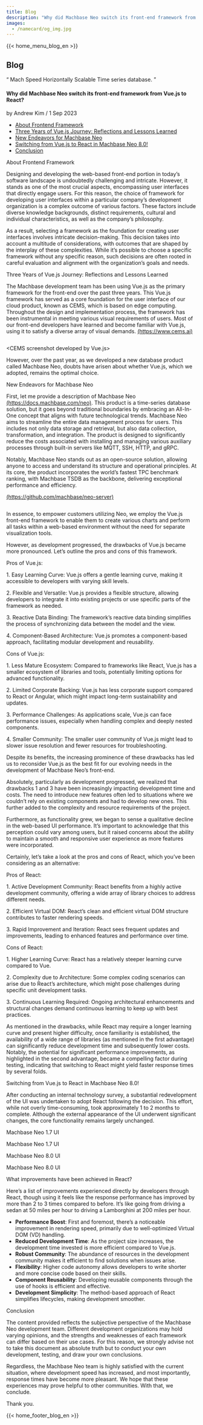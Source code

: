 ```yaml
---
title: Blog
description: "Why did Machbase Neo switch its front-end framework from Vue.js to React?"
images:
  - /namecard/og_img.jpg
---
```


<head>
  <meta charset="UTF-8" />
  <meta name="viewport" content="width=device-width, initial-scale=1.0" />
  <link rel="stylesheet" type="text/css" href="../../css/common.css" />
  <link rel="stylesheet" type="text/css" href="../../css/style.css" />
</head>
{{< home_menu_blog_en >}}
<section class="pricing_section0 section0">
  <div>
    <h2 class="sub_page_title">Blog</h2>
    <p class="sub_page_titletext">
      “ Mach Speed Horizontally Scalable Time series database. ”
    </p>
  </div>
</section>
<section>
  <div class="tech-inner">
    <h4 class="blog-title">
      Why did Machbase Neo switch its front-end framework from Vue.js to React?
    </h4>
    <div class="blog-date">
      <div>
        <span>by Andrew Kim / 1 Sep 2023</span>
      </div>
    </div>
    <ul class="tech-list-ul">
      <a href="#anchor1">
        <li class="tech-list-li" id="tech-list-li">
          About Frontend Framework
        </li></a
      >
      <a href="#anchor2">
        <li class="tech-list-li" id="tech-list-li">
          Three Years of Vue.js Journey: Reflections and Lessons Learned
        </li>
      </a>
      <a href="#anchor3">
        <li class="tech-list-li" id="tech-list-li">
          New Endeavors for Machbase Neo
        </li>
      </a>
      <a href="#anchor4">
        <li class="tech-list-li" id="tech-list-li">
          Switching from Vue.js to React in Machbase Neo 8.0!
        </li>
      </a>
      <a href="#anchor5">
        <li class="tech-list-li" id="tech-list-li">Conclusion</li>
      </a>
    </ul>
    <div class="tech-contents">
      <div>
        <div class="tech-title" id="anchor1">About Frontend Framework</div>
        <p class="tech-contents-text">
          Designing and developing the web-based front-end portion in today’s
          software landscape is undoubtedly challenging and intricate. However,
          it stands as one of the most crucial aspects, encompassing user
          interfaces that directly engage users. For this reason, the choice of
          framework for developing user interfaces within a particular company’s
          development organization is a complex outcome of various factors.
          These factors include diverse knowledge backgrounds, distinct
          requirements, cultural and individual characteristics, as well as the
          company’s philosophy.
        </p>
        <p class="tech-contents-text">
          As a result, selecting a framework as the foundation for creating user
          interfaces involves intricate decision-making. This decision takes
          into account a multitude of considerations, with outcomes that are
          shaped by the interplay of these complexities. While it’s possible to
          choose a specific framework without any specific reason, such
          decisions are often rooted in careful evaluation and alignment with
          the organization’s goals and needs.
        </p>
        <div class="tech-title" id="anchor2">
          Three Years of Vue.js Journey: Reflections and Lessons Learned
        </div>
        <p class="tech-contents-text">
          The Machbase development team has been using Vue.js as the primary
          framework for the front-end over the past three years. This Vue.js
          framework has served as a core foundation for the user interface of
          our cloud product, known as CEMS, which is based on edge computing.
          Throughout the design and implementation process, the framework has
          been instrumental in meeting various visual requirements of users.
          Most of our front-end developers have learned and become familiar with
          Vue.js, using it to satisfy a diverse array of visual demands.
          <a class="tech-contents-link" href="https://www.cems.ai"
            >(https://www.cems.ai)</a
          >
        </p>
        <div class="tech-img-wrap">
          <img class="tech-img" src="../../img/neo-first-01.png" alt="" />
        </div>
        <p class="tech-contents-link-text">
          &lt;CEMS screenshot developed by Vue.js&gt;
        </p>
        <p class="tech-contents-text">
          However, over the past year, as we developed a new database product
          called Machbase Neo, doubts have arisen about whether Vue.js, which we
          adopted, remains the optimal choice.
        </p>
        <div class="tech-title" id="anchor3">
          New Endeavors for Machbase Neo
        </div>
        <p class="tech-contents-text">
          First, let me provide a description of Machbase Neo
          <a class="tech-contents-link" href="https://docs.machbase.com/neo"
            >(https://docs.machbase.com/neo)</a
          >. This product is a time-series database solution, but it goes beyond
          traditional boundaries by embracing an All-In-One concept that aligns
          with future technological trends. Machbase Neo aims to streamline the
          entire data management process for users. This includes not only data
          storage and retrieval, but also data collection, transformation, and
          integration. The product is designed to significantly reduce the costs
          associated with installing and managing various auxiliary processes
          through built-in servers like MQTT, SSH, HTTP, and gRPC.
        </p>
        <p class="tech-contents-text">
          Notably, Machbase Neo stands out as an open-source solution, allowing
          anyone to access and understand its structure and operational
          principles. At its core, the product incorporates the world’s fastest
          TPC benchmark ranking, with Machbase TSDB as the backbone, delivering
          exceptional performance and efficiency.
        </p>
        <p class="tech-contents-text">
          <a
            class="tech-contents-link"
            href="https://github.com/machbase/neo-server"
            >(https://github.com/machbase/neo-server)</a
          >
        </p>
        <div class="tech-img-wrap">
          <img
            class="tech-img tech-margin-bottom"
            src="../../img/neo-first-02.png"
            alt=""
          />
        </div>
        <p class="tech-contents-text">
          In essence, to empower customers utilizing Neo, we employ the Vue.js
          front-end framework to enable them to create various charts and
          perform all tasks within a web-based environment without the need for
          separate visualization tools.
        </p>
        <p class="tech-contents-text">
          However, as development progressed, the drawbacks of Vue.js became
          more pronounced. Let’s outline the pros and cons of this framework.
        </p>
        <div class="tech-contents-title">Pros of Vue.js:</div>
        <p class="tech-contents-text">
          1. Easy Learning Curve: Vue.js offers a gentle learning curve, making
          it accessible to developers with varying skill levels.
        </p>
        <p class="tech-contents-text">
          2. Flexible and Versatile: Vue.js provides a flexible structure,
          allowing developers to integrate it into existing projects or use
          specific parts of the framework as needed.
        </p>
        <p class="tech-contents-text">
          3. Reactive Data Binding: The framework’s reactive data binding
          simplifies the process of synchronizing data between the model and the
          view.
        </p>
        <p class="tech-contents-text">
          4. Component-Based Architecture: Vue.js promotes a component-based
          approach, facilitating modular development and reusability.
        </p>
        <div class="tech-contents-title">Cons of Vue.js:</div>
        <p class="tech-contents-text">
          1. Less Mature Ecosystem: Compared to frameworks like React, Vue.js
          has a smaller ecosystem of libraries and tools, potentially limiting
          options for advanced functionality.
        </p>
        <p class="tech-contents-text">
          2. Limited Corporate Backing: Vue.js has less corporate support
          compared to React or Angular, which might impact long-term
          sustainability and updates.
        </p>
        <p class="tech-contents-text">
          3. Performance Challenges: As applications scale, Vue.js can face
          performance issues, especially when handling complex and deeply nested
          components.
        </p>
        <p class="tech-contents-text">
          4. Smaller Community: The smaller user community of Vue.js might lead
          to slower issue resolution and fewer resources for troubleshooting.
        </p>
        <p class="tech-contents-text">
          Despite its benefits, the increasing prominence of these drawbacks has
          led us to reconsider Vue.js as the best fit for our evolving needs in
          the development of Machbase Neo’s front-end.
        </p>
        <p class="tech-contents-text">
          Absolutely, particularly as development progressed, we realized that
          drawbacks 1 and 3 have been increasingly impacting development time
          and costs. The need to introduce new features often led to situations
          where we couldn’t rely on existing components and had to develop new
          ones. This further added to the complexity and resource requirements
          of the project.
        </p>
        <p class="tech-contents-text">
          Furthermore, as functionality grew, we began to sense a qualitative
          decline in the web-based UI performance. It’s important to acknowledge
          that this perception could vary among users, but it raised concerns
          about the ability to maintain a smooth and responsive user experience
          as more features were incorporated.
        </p>
        <p class="tech-contents-text">
          Certainly, let’s take a look at the pros and cons of React, which
          you’ve been considering as an alternative:
        </p>
        <div class="tech-contents-title">Pros of React:</div>
        <p class="tech-contents-text">
          1. Active Development Community: React benefits from a highly active
          development community, offering a wide array of library choices to
          address different needs.
        </p>
        <p class="tech-contents-text">
          2. Efficient Virtual DOM: React’s clean and efficient virtual DOM
          structure contributes to faster rendering speeds.
        </p>
        <p class="tech-contents-text">
          3. Rapid Improvement and Iteration: React sees frequent updates and
          improvements, leading to enhanced features and performance over time.
        </p>
        <div class="tech-contents-title">Cons of React:</div>
        <p class="tech-contents-text">
          1. Higher Learning Curve: React has a relatively steeper learning
          curve compared to Vue.
        </p>
        <p class="tech-contents-text">
          2. Complexity due to Architecture: Some complex coding scenarios can
          arise due to React’s architecture, which might pose challenges during
          specific unit development tasks.
        </p>
        <p class="tech-contents-text">
          3. Continuous Learning Required: Ongoing architectural enhancements
          and structural changes demand continuous learning to keep up with best
          practices.
        </p>
        <p class="tech-contents-text">
          As mentioned in the drawbacks, while React may require a longer
          learning curve and present higher difficulty, once familiarity is
          established, the availability of a wide range of libraries (as
          mentioned in the first advantage) can significantly reduce development
          time and subsequently lower costs. Notably, the potential for
          significant performance improvements, as highlighted in the second
          advantage, became a compelling factor during testing, indicating that
          switching to React might yield faster response times by several folds.
        </p>
        <div class="tech-title" id="anchor4">
          Switching from Vue.js to React in Machbase Neo 8.0!
        </div>
        <p class="tech-contents-text">
          After conducting an internal technology survey, a substantial
          redevelopment of the UI was undertaken to adopt React following the
          decision. This effort, while not overly time-consuming, took
          approximately 1 to 2 months to complete. Although the external
          appearance of the UI underwent significant changes, the core
          functionality remains largely unchanged.
        </p>
        <div class="tech-contents-title">Machbase Neo 1.7 UI</div>
        <div class="tech-img-wrap">
          <img class="tech-img" src="../../img/neo-first-03.png" alt="" />
        </div>
        <p class="tech-contents-link-text">Machbase Neo 1.7 UI</p>
        <div class="tech-contents-title">Machbase Neo 8.0 UI</div>
        <div class="tech-img-wrap">
          <img class="tech-img" src="../../img/neo-first-04.png" alt="" />
        </div>
        <p class="tech-contents-link-text">Machbase Neo 8.0 UI</p>
        <div class="tech-contents-title">
          What improvements have been achieved in React?
        </div>
        <p class="tech-contents-text">
          Here’s a list of improvements experienced directly by developers
          through React, though using it feels like the response performance has
          improved by more than 2 to 3 times compared to before. It’s like going
          from driving a sedan at 50 miles per hour to driving a Lamborghini at
          200 miles per hour.
        </p>
        <ul class="tech-ul">
          <li>
            <b>Performance Boost</b>: First and foremost, there’s a noticeable
            improvement in rendering speed, primarily due to well-optimized
            Virtual DOM (VD) handling.
          </li>
          <li>
            <b>Reduced Development Time</b>: As the project size increases, the
            development time invested is more efficient compared to Vue.js.
          </li>
          <li>
            <b>Robust Community</b>: The abundance of resources in the
            development community makes it efficient to find solutions when
            issues arise.
          </li>
          <li>
            <b>Flexibility</b>: Higher code autonomy allows developers to write
            shorter and more concise code based on their skills.
          </li>
          <li>
            <b>Component Reusability</b>: Developing reusable components through
            the use of hooks is efficient and effective.
          </li>
          <li>
            <b>Development Simplicity</b>: The method-based approach of React
            simplifies lifecycles, making development smoother.
          </li>
        </ul>
        <div class="tech-title" id="anchor5">Conclusion</div>
        <p class="tech-contents-text">
          The content provided reflects the subjective perspective of the
          Machbase Neo development team. Different development organizations may
          hold varying opinions, and the strengths and weaknesses of each
          framework can differ based on their use cases. For this reason, we
          strongly advise not to take this document as absolute truth but to
          conduct your own development, testing, and draw your own conclusions.
        </p>
        <p class="tech-contents-text">
          Regardless, the Machbase Neo team is highly satisfied with the current
          situation, where development speed has increased, and most
          importantly, response times have become more pleasant. We hope that
          these experiences may prove helpful to other communities. With that,
          we conclude.
        </p>
        <p class="tech-contents-text">Thank you.</p>
      </div>
    </div>
  </div>
</section>
{{< home_footer_blog_en >}}
